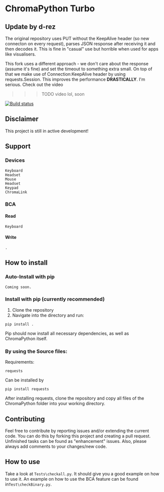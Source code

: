 # ChromaPython Turbo

## Update by d-rez
The original repository uses PUT without the KeepAlive header (so new connecton on every request), parses JSON response after receiving it and then decodes it. This is fine in "casual" use but horrible when used for apps like visualisers.

This fork uses a different approach - we don't care about the response (assume it's fine) and set the timeout to something extra small. On top of that we make use of Connection:KeepAlive header by using requests.Session. This improves the performance **DRASTICALLY**. I'm serious. Check out the video

>>>TODO video lol, soon

[![Build status](https://ci.appveyor.com/api/projects/status/5ihmbuppv3g29or2/branch/master?svg=true)](https://ci.appveyor.com/project/Vaypron/chroma-python-ee89l/branch/master)

## Disclaimer
This project is still in active development!

## Support

### Devices
```
Keyboard
Headset
Mouse
Headset
Keypad
ChromaLink
```

### BCA
#### Read
```
Keyboard
```
#### Write
```
.
```

## How to install

### Auto-Install with pip

```
Coming soon.
```

### Install with pip (currently recommended)

1. Clone the repository
2. Navigate into the directory and run:
```
pip install .
```

Pip should now install all necessary dependencies, as well as ChromaPython itself.

### By using the Source files:

Requirements:
```
requests
```
Can be installed by
```
pip install requests
```

After installing requests, clone the repository and copy all files of the ChromaPython folder into your working directory.


## Contributing
Feel free to contribute by reporting issues and/or extending the current code. You can do this by forking this project
and creating a pull request. Unfinished tasks can be found as "enhancement" issues.
Also, please always add comments to your changes/new code.

## How to use

Take a look at ```Tests\checkall.py```. It should give you a good example on how to use it.
An example on how to use the BCA feature can be found in```Test\checkBinary.py```.
